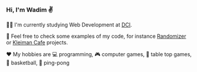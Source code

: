 ### Hi, I'm Wadim :v:

:man_student: I'm currently studying Web Development at [DCI](https://digitalcareerinstitute.org/).

:briefcase: Feel free to check some examples of my code, for instance [Randomizer](https://github.com/Sempris/civ_randomizer) or [Kleiman Cafe](https://github.com/Sempris/kleimann) projects.

:hearts: My hobbies are :computer: programming, :video_game: computer games, :game_die: table top games, :basketball: basketball, :ping_pong: ping-pong
